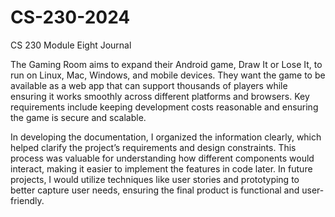 # CS-230-2024
CS 230 Module Eight Journal

The Gaming Room aims to expand their Android game, Draw It or Lose It, to run on Linux, Mac, Windows, and mobile devices. They want the game to be available as a web app that can support thousands of players while ensuring it works smoothly across different platforms and browsers. Key requirements include keeping development costs reasonable and ensuring the game is secure and scalable.

In developing the documentation, I organized the information clearly, which helped clarify the project’s requirements and design constraints. This process was valuable for understanding how different components would interact, making it easier to implement the features in code later. In future projects, I would utilize techniques like user stories and prototyping to better capture user needs, ensuring the final product is functional and user-friendly.
